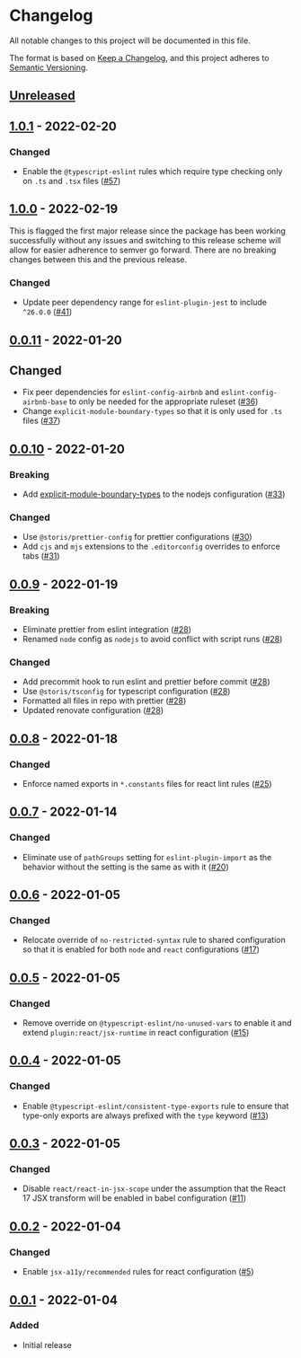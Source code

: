 # Changelog

All notable changes to this project will be documented in this file.

The format is based on [Keep a Changelog](https://keepachangelog.com/en/1.0.0/),
and this project adheres to [Semantic Versioning](https://semver.org/spec/v2.0.0.html).

## [Unreleased]

## [1.0.1] - 2022-02-20

### Changed

- Enable the `@typescript-eslint` rules which require type checking only on `.ts` and `.tsx` files ([#57](https://github.com/STORIS/eslint-config/pull/57))

## [1.0.0] - 2022-02-19

This is flagged the first major release since the package has been working successfully without any issues and switching to this release scheme will allow for easier adherence to semver go forward. There are no breaking changes between this and the previous release.

### Changed

- Update peer dependency range for `eslint-plugin-jest` to include `^26.0.0` ([#41](https://github.com/STORIS/eslint-config/pull/41))

## [0.0.11] - 2022-01-20

## Changed

- Fix peer dependencies for `eslint-config-airbnb` and `eslint-config-airbnb-base` to only be needed for the appropriate ruleset ([#36](https://github.com/STORIS/eslint-config/pull/36))
- Change `explicit-module-boundary-types` so that it is only used for `.ts` files ([#37](https://github.com/STORIS/eslint-config/pull/37))

## [0.0.10] - 2022-01-20

### Breaking

- Add [explicit-module-boundary-types](https://typescript-eslint.io/rules/explicit-module-boundary-types) to the nodejs configuration ([#33](https://github.com/STORIS/eslint-config/pull/33))

### Changed

- Use `@storis/prettier-config` for prettier configurations ([#30](https://github.com/STORIS/eslint-config/pull/30))
- Add `cjs` and `mjs` extensions to the `.editorconfig` overrides to enforce tabs ([#31](https://github.com/STORIS/eslint-config/pull/31))

## [0.0.9] - 2022-01-19

### Breaking

- Eliminate prettier from eslint integration ([#28](https://github.com/STORIS/eslint-config/pull/28))
- Renamed `node` config as `nodejs` to avoid conflict with script runs ([#28](https://github.com/STORIS/eslint-config/pull/28))

### Changed

- Add precommit hook to run eslint and prettier before commit ([#28](https://github.com/STORIS/eslint-config/pull/28))
- Use `@storis/tsconfig` for typescript configuration ([#28](https://github.com/STORIS/eslint-config/pull/28))
- Formatted all files in repo with prettier ([#28](https://github.com/STORIS/eslint-config/pull/28))
- Updated renovate configuration ([#28](https://github.com/STORIS/eslint-config/pull/28))

## [0.0.8] - 2022-01-18

### Changed

- Enforce named exports in `*.constants` files for react lint rules ([#25](https://github.com/STORIS/eslint-config/pull/25))

## [0.0.7] - 2022-01-14

### Changed

- Eliminate use of `pathGroups` setting for `eslint-plugin-import` as the behavior without the setting is the same as with it ([#20](https://github.com/STORIS/eslint-config/pull/20))

## [0.0.6] - 2022-01-05

### Changed

- Relocate override of `no-restricted-syntax` rule to shared configuration so that it is enabled for both `node` and `react` configurations ([#17](https://github.com/STORIS/eslint-config/pull/17))

## [0.0.5] - 2022-01-05

### Changed

- Remove override on `@typescript-eslint/no-unused-vars` to enable it and extend `plugin:react/jsx-runtime` in react configuration ([#15](https://github.com/STORIS/eslint-config/pull/15))

## [0.0.4] - 2022-01-05

### Changed

- Enable `@typescript-eslint/consistent-type-exports` rule to ensure that type-only exports are always prefixed with the `type` keyword ([#13](https://github.com/STORIS/eslint-config/pull/13))

## [0.0.3] - 2022-01-05

### Changed

- Disable `react/react-in-jsx-scope` under the assumption that the React 17 JSX transform will be enabled in babel configuration ([#11](https://github.com/STORIS/eslint-config/pull/11))

## [0.0.2] - 2022-01-04

### Changed

- Enable `jsx-a11y/recommended` rules for react configuration ([#5](https://github.com/STORIS/eslint-config/pull/7))

## [0.0.1] - 2022-01-04

### Added

- Initial release

[unreleased]: https://github.com/storis/eslint-config/compare/1.0.1...HEAD
[1.0.1]: https://github.com/storis/eslint-config/compare/1.0.0...1.0.1
[1.0.0]: https://github.com/storis/eslint-config/compare/0.0.11...1.0.0
[0.0.11]: https://github.com/storis/eslint-config/compare/0.0.10...0.0.11
[0.0.10]: https://github.com/storis/eslint-config/compare/0.0.9...0.0.10
[0.0.9]: https://github.com/storis/eslint-config/compare/0.0.8...0.0.9
[0.0.8]: https://github.com/storis/eslint-config/compare/0.0.7...0.0.8
[0.0.7]: https://github.com/storis/eslint-config/compare/0.0.6...0.0.7
[0.0.6]: https://github.com/storis/eslint-config/compare/0.0.5...0.0.6
[0.0.5]: https://github.com/storis/eslint-config/compare/0.0.4...0.0.5
[0.0.4]: https://github.com/storis/eslint-config/compare/0.0.3...0.0.4
[0.0.3]: https://github.com/storis/eslint-config/compare/0.0.2...0.0.3
[0.0.2]: https://github.com/storis/eslint-config/compare/0.0.1...0.0.2
[0.0.1]: https://github.com/storis/eslint-config/releases/tag/0.0.1
